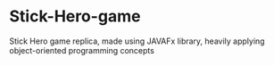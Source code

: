 # Stick-Hero-game
Stick Hero game replica, made using JAVAFx library, heavily applying object-oriented programming concepts

